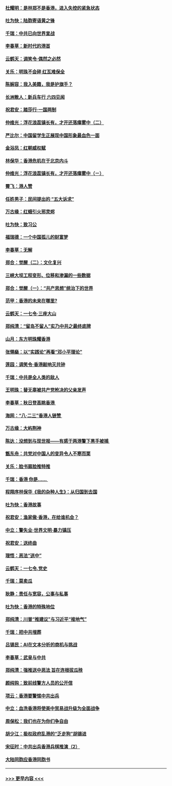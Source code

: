#### [杜耀明：是林郑不是香港，进入失控的紧急状态](../pages/nsc993/n11491420.md?t=09010711) 
#### [吐为快：陆胞寄语黄之锋](../pages/nsc993/n11491117.md?t=09010711) 
#### [千瑞：中共已向世界宣战](../pages/nsc993/n11490123.md?t=09010711) 
#### [李春草：新时代的港首](../pages/nsc993/n11489864.md?t=09010711) 
#### [云鹤天：调笑令·偶然之必然](../pages/nsc993/n11489701.md?t=09010711) 
#### [关乐：明珠不会碎 红瓦难保全](../pages/nsc993/n11489647.md?t=09010711) 
#### [陈婉容：我入美籍，我是护旗手？](../pages/nsc993/n11487908.md?t=09010711) 
#### [长洲散人：新兵车行 六四见闻](../pages/nsc993/n11487729.md?t=09010711) 
#### [祝君安：踏莎行‧一国两制](../pages/nsc993/n11487699.md?t=09010711) 
#### [仲维光：浮花浪蕊镇长有，才开还落瘴雾中（二）](../pages/nsc993/n11483286.md?t=09010711) 
#### [严比尔：中国留学生正展现中国形象最血色一面](../pages/nsc993/n11485145.md?t=09010711) 
#### [金浴凤：红朝威权赋](../pages/nsc993/n11485191.md?t=09010711) 
#### [林保华：香港危机在于北京内斗](../pages/nsc993/n11484593.md?t=09010711) 
#### [仲维光：浮花浪蕊镇长有，才开还落瘴雾中（ㄧ）](../pages/nsc993/n11483259.md?t=09010711) 
#### [霄飞：港人赞](../pages/nsc993/n11482957.md?t=09010711) 
#### [任姓男子：民间提出的 “五大诉求”](../pages/nsc993/n11482897.md?t=09010711) 
#### [万古缘：红蛾引火邪灵烬](../pages/nsc993/n11482886.md?t=09010711) 
#### [吐为快：致习公](../pages/nsc993/n11482867.md?t=09010711) 
#### [福瑞德：一个中国孤儿的财富梦](../pages/nsc993/n11482817.md?t=09010711) 
#### [李春草：无解](../pages/nsc993/n11482791.md?t=09010711) 
#### [郑合：觉醒（二）：文化复兴](../pages/nsc993/n11478025.md?t=09010711) 
#### [三峡大坝工程变形、位移和渗漏的一些数据](../pages/nsc993/n11478232.md?t=09010711) 
#### [郑合：觉醒（一）：“共产思想”统治下的世界](../pages/nsc993/n11477663.md?t=09010711) 
#### [范甲：香港的未来在哪里?](../pages/nsc993/n11477249.md?t=09010711) 
#### [云鹤天：一七令·三座大山](../pages/nsc993/n11477192.md?t=09010711) 
#### [郑纯清：“留岛不留人”实乃中共之最终底牌](../pages/nsc993/n11476160.md?t=09010711) 
#### [山月：东方明珠耀香港](../pages/nsc993/n11476077.md?t=09010711) 
#### [张翎燊：以“实践论”再看“邓小平理论”](../pages/nsc993/n11475733.md?t=09010711) 
#### [莲园：调笑令‧香港敲响灭共钟](../pages/nsc993/n11475723.md?t=09010711) 
#### [千瑞：中共是全人类的敌人](../pages/nsc993/n11475329.md?t=09010711) 
#### [王明珠：替无辜被共产党枪决的父亲发声](../pages/nsc993/n11474570.md?t=09010711) 
#### [李春草：秋日登高眺香港 ](../pages/nsc993/n11474491.md?t=09010711) 
#### [海网：“八·二三”香港人链赞 ](../pages/nsc993/n11474538.md?t=09010711) 
#### [万古缘：大屿荆神](../pages/nsc993/n11474401.md?t=09010711) 
#### [陈达：没想到与现世报——有感于两港警下黑手被捕 ](../pages/nsc993/n11472557.md?t=09010711) 
#### [甑东舟：共党对中国人的变异令人不寒而栗](../pages/nsc993/n11472496.md?t=09010711) 
#### [关乐：脸书扇脸推特推](../pages/nsc993/n11472488.md?t=09010711) 
#### [千瑞：香港  你是…… ](../pages/nsc993/n11472459.md?t=09010711) 
#### [程翔序林保华《我的杂种人生》：从归国到去国](../pages/nsc993/n11472369.md?t=09010711) 
#### [吐为快：香港故事](../pages/nsc993/n11471931.md?t=09010711) 
#### [祝君安：渔家傲‧香港，在给谁机会？](../pages/nsc993/n11469718.md?t=09010711) 
#### [中立：警失业‧世界文明‧暴力镇压](../pages/nsc993/n11467566.md?t=09010711) 
#### [祝君安：送终曲](../pages/nsc993/n11467546.md?t=09010711) 
#### [理悟：恶法“送中”](../pages/nsc993/n11467290.md?t=09010711) 
#### [云鹤天：一七令.党史](../pages/nsc993/n11464122.md?t=09010711) 
#### [千瑞：莫卖瓜](../pages/nsc993/n11463014.md?t=09010711) 
#### [耿静：责任与宽容，公事与私事](../pages/nsc993/n11462810.md?t=09010711) 
#### [吐为快：香港的特殊地位](../pages/nsc993/n11462562.md?t=09010711) 
#### [郑纯清：川普“推建议”与习近平“接地气”](../pages/nsc993/n11461683.md?t=09010711) 
#### [千瑞：把中共埋葬](../pages/nsc993/n11461658.md?t=09010711) 
#### [吕锡民：AI在文本分析的商机与挑战](../pages/nsc993/n11460607.md?t=09010711) 
#### [李春草：武皇与中共](../pages/nsc993/n11460589.md?t=09010711) 
#### [郑纯清：强推送中恶法 旨在连根拔瓜秧](../pages/nsc993/n11460526.md?t=09010711) 
#### [颜纯钩：致前线警方人员的公开信](../pages/nsc993/n11459564.md?t=09010711) 
#### [项云：香港要警惕中共出兵](../pages/nsc993/n11459530.md?t=09010711) 
#### [中立：血洗香港将使美中贸易战升级为全面战争](../pages/nsc993/n11459717.md?t=09010711) 
#### [周保松：我们也在为你们争自由](../pages/nsc993/n11459087.md?t=09010711) 
#### [胡少江：极权政府乱港的“乏走狗”胡锡进](../pages/nsc993/n11459051.md?t=09010711) 
#### [宋征时：中共出兵香港兵棋推演（2）](../pages/nsc993/n11458306.md?t=09010711) 
#### [大陆同胞应香港同胞书](../pages/nsc993/n11457241.md?t=09010711) 

----
#### [ >>> 更早内容 <<< ](../indexes/nsc993-earlier.md)
